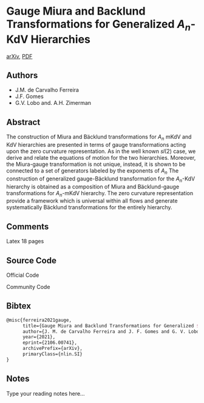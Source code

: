 
# Gauge Miura and Backlund Transformations for Generalized $A_n$-KdV Hierarchies

[arXiv](https://arxiv.org/abs/2106.0741), [PDF](https://arxiv.org/pdf/2106.0741.pdf)

## Authors

- J.M. de Carvalho Ferreira
- J.F. Gomes
- G.V. Lobo and. A.H. Zimerman

## Abstract

The construction of Miura and Bäcklund transformations for $A_n$ mKdV and KdV hierarchies are presented in terms of gauge transformations acting upon the zero curvature representation. As in the well known $sl(2)$ case, we derive and relate the equations of motion for the two hierarchies. Moreover, the Miura-gauge transformation is not unique, instead, it is shown to be connected to a set of generators labeled by the exponents of $A_n$ The construction of generalized gauge-Bäcklund transformation for the $A_n$-KdV hierarchy is obtained as a composition of Miura and Bäcklund-gauge transformations for $A_n$-mKdV hierarchy. The zero curvature representation provide a framework which is universal within all flows and generate systematically Bäcklund transformations for the entirely hierarchy.

## Comments

Latex 18 pages

## Source Code

Official Code



Community Code



## Bibtex

```tex
@misc{ferreira2021gauge,
      title={Gauge Miura and Backlund Transformations for Generalized $A_n$-KdV Hierarchies}, 
      author={J. M. de Carvalho Ferreira and J. F. Gomes and G. V. Lobo and. A. H. Zimerman},
      year={2021},
      eprint={2106.00741},
      archivePrefix={arXiv},
      primaryClass={nlin.SI}
}
```

## Notes

Type your reading notes here...


